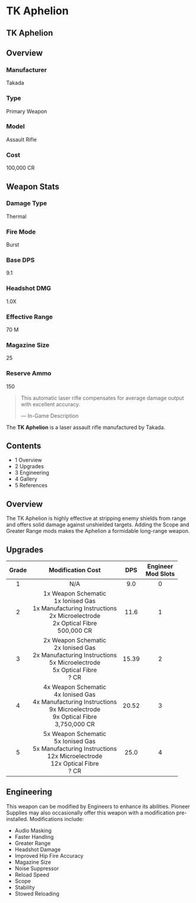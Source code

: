 # TK Aphelion
## TK Aphelion

		

## Overview

### Manufacturer

Takada

### Type

Primary Weapon

### Model

Assault Rifle

### Cost

100,000 CR

## Weapon Stats

### Damage Type

Thermal

### Fire Mode

Burst

### Base DPS

9.1

### Headshot DMG

1.0X

### Effective Range

70 M

### Magazine Size

25

### Reserve Ammo

150

> 
> 
> This automatic laser rifle compensates for average damage output with excellent accuracy.
> 
> 
> — In-Game Description
> 

The **TK Aphelion** is a laser assault rifle manufactured by Takada.

## Contents

- 1 Overview
- 2 Upgrades
- 3 Engineering
- 4 Gallery
- 5 References

## Overview

The TK Aphelion is highly effective at stripping enemy shields from range and offers solid damage against unshielded targets. Adding the Scope and Greater Range mods makes the Aphelion a formidable long-range weapon.

## Upgrades

| Grade | Modification Cost | DPS | Engineer<br>Mod Slots |
| :---: | :---: | :---: | :---: |
| 1 | N/A | 9.0 | 0 |
| 2 | 1x Weapon Schematic<br>1x Ionised Gas<br>1x Manufacturing Instructions<br>2x Microelectrode<br>2x Optical Fibre<br>500,000 CR | 11.6 | 1 |
| 3 | 2x Weapon Schematic<br>2x Ionised Gas<br>2x Manufacturing Instructions<br>5x Microelectrode<br>5x Optical Fibre<br>? CR | 15.39 | 2 |
| 4 | 4x Weapon Schematic<br>4x Ionised Gas<br>4x Manufacturing Instructions<br>9x Microelectrode<br>9x Optical Fibre<br>3,750,000 CR | 20.52 | 3 |
| 5 | 5x Weapon Schematic<br>5x Ionised Gas<br>5x Manufacturing Instructions<br>12x Microelectrode<br>12x Optical Fibre<br>? CR | 25.0 | 4 |

## Engineering

This weapon can be modified by Engineers to enhance its abilities. Pioneer Supplies may also occasionally offer this weapon with a modification pre-installed. Modifications include:

- Audio Masking
- Faster Handling
- Greater Range
- Headshot Damage
- Improved Hip Fire Accuracy
- Magazine Size
- Noise Suppressor
- Reload Speed
- Scope
- Stability
- Stowed Reloading